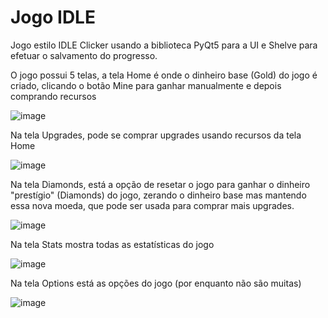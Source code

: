 # Jogo IDLE
Jogo estilo IDLE Clicker usando a biblioteca PyQt5 para a UI e Shelve para efetuar o salvamento do progresso.

O jogo possui 5 telas, a tela Home é onde o dinheiro base (Gold) do jogo é criado, clicando o botão Mine para ganhar manualmente e depois comprando recursos

![image](https://user-images.githubusercontent.com/94933775/143152089-e51f54f3-9b54-456a-a48a-1cb234823ed5.png)

Na tela Upgrades, pode se comprar upgrades usando recursos da tela Home

![image](https://user-images.githubusercontent.com/94933775/143152108-f6224454-efa9-4447-85f1-6e814334cc7f.png)

Na tela Diamonds, está a opção de resetar o jogo para ganhar o dinheiro "prestígio" (Diamonds) do jogo, zerando o dinheiro base mas mantendo essa nova moeda, que pode ser usada para comprar mais upgrades.

![image](https://user-images.githubusercontent.com/94933775/143152118-b95b134c-2c0f-417e-8f9a-7134ea35c058.png)

Na tela Stats mostra todas as estatísticas do jogo

![image](https://user-images.githubusercontent.com/94933775/143152138-ca37f7c4-3425-4c6f-980c-8fb8a490415c.png)

Na tela Options está as opções do jogo (por enquanto não são muitas)

![image](https://user-images.githubusercontent.com/94933775/143152173-c197ba00-0871-425d-91b0-a8046033a41d.png)

